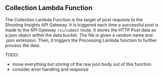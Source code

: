 ## Collection Lambda Function

The Collection Lambda Function is the target of post requests to the Shooting Insights API Gateway. It is triggered each time a successful post is made to the API Gateway `/si/submit` route. It stores the HTTP Post data as a json object within the data bucket. The file is given a random name and .json extension. Then, it triggers the Processing Lambda function to further process the data.

TODO:
- move everything but storing of the raw json body out of this function
- consider error handling and response